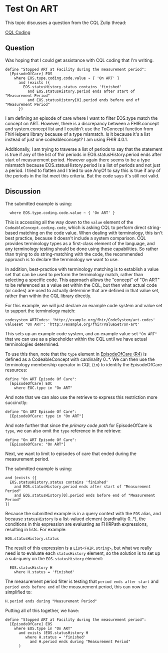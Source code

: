 # Test On ART

This topic discusses a question from the CQL Zulip thread:

[CQL Coding](https://chat.fhir.org/#narrow/stream/179220-cql/topic/CQL.20Coding)

## Question

Was hoping that I could get assistance with CQL coding that I'm writing.

```cql
define "Stopped ART at Facility during the measurement period":
  [EpisodeOfCare] EOS
    where EOS.type.coding.code.value ~ { 'On ART' }
      and (exists ({
        EOS.statusHistory.status contains 'finished'
          and EOS.statusHistory.period ends after start of "Measurement Period"
          and EOS.statusHistory[0].period ends before end of "Measurement Period"
      })
```

I am defining an episode of care where I want to filter EOS.type match the concept on ART. However, there is a discrepancy between a FHIR.concept and system.concept list and I couldn't use the ToConcept function from FhirHelpers library because of a type mismatch. Is it because it's a list instead of just one codeableconcept? I am using FHIR 4.0.1.

Additionally, I am trying to traverse a list of periods to say that the statement is true if any of the list of fhir periods in EOS.statusHistory.period ends after start of measurement period. However again there seems to be a type mismatch because EOS.statusHistory.period is a list of periods and not just a period. I tried to flatten and I tried to use AnyOf to say this is true if any of the periods in the list meet this criteria. But the code says it's still not valid.

## Discussion

The submitted example is using:

```cql
  where EOS.type.coding.code.value ~ { 'On ART' }
```

This is accessing all the way down to the `value` element of the `CodeableConcept.coding.code`, which is asking CQL to perform direct string-based matching on the code value. When dealing with terminology, this isn't best practice, because it doesn't include a system comparison. CQL provides terminology types as a first-class element of the language, and any terminology testing should be done using these capabilities. So rather than trying to do string-matching with the code, the recommended approach is to declare the terminology we want to use.

In addition, best-practice with terminology matching is to establish a value set that can be used to perform the terminology match, rather than selecting a specific code. This approach allows the "concept" of "On ART" to be referenced as a value set within the CQL, but then what actual code (or codes) are used to actually determine that are defined in that value set, rather than within the CQL library directly.

For this example, we will just declare an example code system and value set to support the terminology match:

```cql
codesystem ARTCodes: 'http://example.org/fhir/CodeSystem/art-codes'
valueset "On ART": 'http://example.org/fhir/ValueSet/on-art'
```

This sets up an example code system, and an example value set `"On ART"` that we can use as a placeholder within the CQL until we have actual terminologies determined.

To use this then, note that the `type` element in [EpisodeOfCare (R4)](http://hl7.org/fhir/R4/episodeofcare.html) is defined as a CodeableConcept with cardinality 0..*. We can then use the terminology membership operator in CQL (`in`) to identify the EpisodeOfCare resources:

```cql
define "On ART Episode Of Care":
  [EpisodeOfCare] EOC
    where EOC.type in "On ART"
```

And note that we can also use the retrieve to express this restriction more succinctly:

```cql
define "On ART Episode Of Care":
  [EpisodeOfCare: type in "On ART"]
```

And note further that since the _primary code path_ for EpisodeOfCare is `type`, we can also omit the `type` reference in the retrieve:

```cql
define "On ART Episode Of Care":
  [EpisodeOfCare: "On ART"]
```

Next, we want to limit to episodes of care that ended during the measurement period.

The submitted example is using:

```
and (exists ({
  EOS.statusHistory.status contains 'finished'
    and EOS.statusHistory.period ends after start of "Measurement Period"
    and EOS.statusHistory[0].period ends before end of "Measurement Period"
})
```

Because the submitted example is in a query context with the `EOS` alias, and because `statusHistory` is a list-valued element (cardinality 0..*), the conditions in this expression are evaluating as FHIRPath expressions, resulting in lists. For example:

```cql
EOS.statusHistory.status
```

The result of this expression is a `List<FHIR.string>`, but what we really need is to evaluate each `statusHistory` element, so the solution is to set up a sub-query on the `EOS.statusHistory` element:

```cql
  EOS.statusHistory H
    where H.status = 'finished'
```

The measurement period filter is testing that `period ends after start` and `period ends before end` of the measurement period, this can now be simplified to:

```cql
H.period ends during "Measurement Period"
```

Putting all of this together, we have:

```cql
define "Stopped ART at Facility during the measurement period":
  [EpisodeOfCare] EOS
    where EOS.type in "On ART"
      and exists (EOS.statusHistory H
         where H.status = 'finished'
           and H.period ends during "Measurement Period"
      )
```


